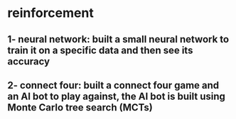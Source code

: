 # reinforcement

1- neural network:
built a small neural network to train it on a specific data and then see its accuracy 
-----------------------------------------------------------------------------------------------
2- connect four:
built a connect four game and an AI bot to play against, the AI bot is built using Monte Carlo tree search (MCTs)
-----------------------------------------------------------------------------------------------
